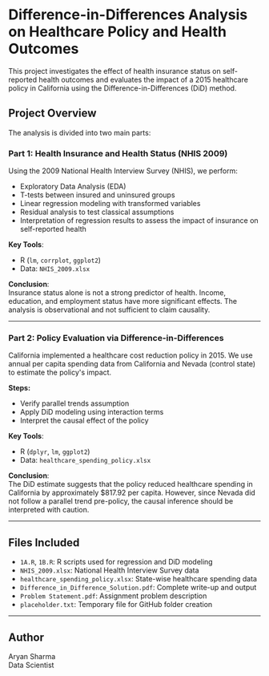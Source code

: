 # Difference-in-Differences Analysis on Healthcare Policy and Health Outcomes

This project investigates the effect of health insurance status on self-reported health outcomes and evaluates the impact of a 2015 healthcare policy in California using the Difference-in-Differences (DiD) method.

## Project Overview

The analysis is divided into two main parts:

### Part 1: Health Insurance and Health Status (NHIS 2009)

Using the 2009 National Health Interview Survey (NHIS), we perform:
- Exploratory Data Analysis (EDA)
- T-tests between insured and uninsured groups
- Linear regression modeling with transformed variables
- Residual analysis to test classical assumptions
- Interpretation of regression results to assess the impact of insurance on self-reported health

**Key Tools**:  
- R (`lm`, `corrplot`, `ggplot2`)  
- Data: `NHIS_2009.xlsx`

**Conclusion**:  
Insurance status alone is not a strong predictor of health. Income, education, and employment status have more significant effects. The analysis is observational and not sufficient to claim causality.

---

### Part 2: Policy Evaluation via Difference-in-Differences

California implemented a healthcare cost reduction policy in 2015. We use annual per capita spending data from California and Nevada (control state) to estimate the policy's impact.

**Steps:**
- Verify parallel trends assumption
- Apply DiD modeling using interaction terms
- Interpret the causal effect of the policy

**Key Tools**:  
- R (`dplyr`, `lm`, `ggplot2`)  
- Data: `healthcare_spending_policy.xlsx`

**Conclusion**:  
The DiD estimate suggests that the policy reduced healthcare spending in California by approximately \$817.92 per capita. However, since Nevada did not follow a parallel trend pre-policy, the causal inference should be interpreted with caution.

---

## Files Included

- `1A.R`, `1B.R`: R scripts used for regression and DiD modeling
- `NHIS_2009.xlsx`: National Health Interview Survey data
- `healthcare_spending_policy.xlsx`: State-wise healthcare spending data
- `Difference_in_Difference_Solution.pdf`: Complete write-up and output
- `Problem Statement.pdf`: Assignment problem description
- `placeholder.txt`: Temporary file for GitHub folder creation

---

## Author

Aryan Sharma  
Data Scientist
